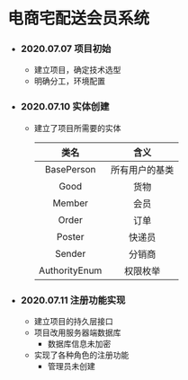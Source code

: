 # 电商宅配送会员系统

- ###  2020.07.07 项目初始
  - 建立项目，确定技术选型
  - 明确分工，环境配置
- ### 2020.07.10 实体创建
  - 建立了项目所需要的实体<br>
  
    | 类名 | 含义 |
    | :----: | :----: |
    | BasePerson | 所有用户的基类 |
    | Good | 货物 |
    | Member | 会员 |
    | Order | 订单 |
    | Poster | 快递员 |
    | Sender | 分销商 |
    | AuthorityEnum | 权限枚举 |
- ### 2020.07.11 注册功能实现 
   - 建立项目的持久层接口
   - 项目改用服务器端数据库
        - 数据库信息未加密
   - 实现了各种角色的注册功能
     - 管理员未创建
   